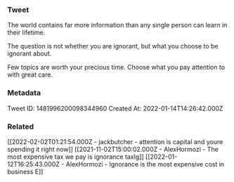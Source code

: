 ### Tweet
The world contains far more information than any single person can learn in their lifetime.

The question is not whether you are ignorant, but what you choose to be ignorant about.

Few topics are worth your precious time. Choose what you pay attention to with great care.

### Metadata
Tweet ID: 1481996200098344960
Created At: 2022-01-14T14:26:42.000Z

### Related
[[2022-02-02T01:21:54.000Z - jackbutcher - attention is capital and youre spending it right now]]
[[2021-11-02T15:00:02.000Z - AlexHormozi - The most expensive tax we pay is ignorance taxIg]]
[[2022-01-12T16:25:43.000Z - AlexHormozi - Ignorance is the most expensive cost in business E]]

